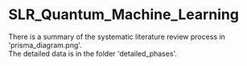 # SLR_Quantum_Machine_Learning

There is a summary of the systematic literature review process in 'prisma_diagram.png'.  
The detailed data is in the folder 'detailed_phases'.